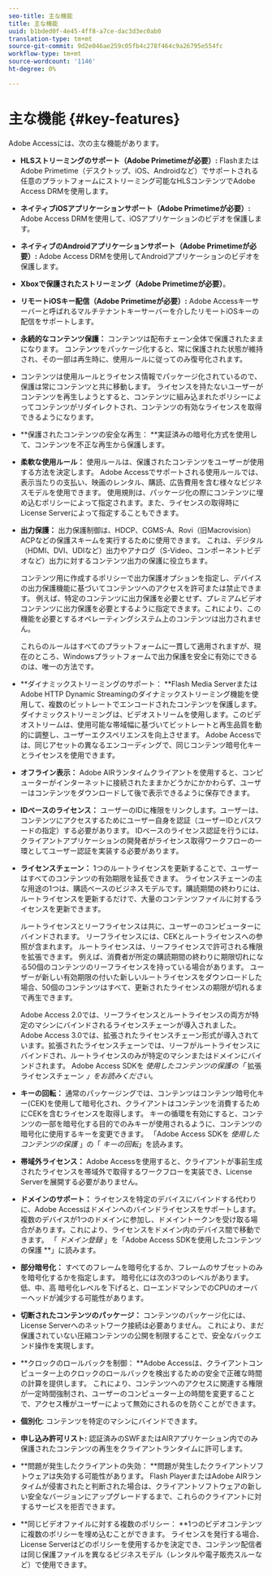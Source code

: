 ```yaml
---
seo-title: 主な機能
title: 主な機能
uuid: b1bded0f-4e45-4ff8-a7ce-dac3d3ec0ab0
translation-type: tm+mt
source-git-commit: 9d2e046ae259c05fb4c278f464c9a26795e554fc
workflow-type: tm+mt
source-wordcount: '1146'
ht-degree: 0%

---
```



# 主な機能 {#key-features}

Adobe Accessには、次の主な機能があります。

* **HLSストリーミングのサポート（Adobe Primetimeが必要）:** FlashまたはAdobe Primetime（デスクトップ、iOS、Androidなど）でサポートされる任意のプラットフォームにストリーミング可能なHLSコンテンツでAdobe Access DRMを使用します。
* **ネイティブiOSアプリケーションサポート（Adobe Primetimeが必要）:** Adobe Access DRMを使用して、iOSアプリケーションのビデオを保護します。
* **ネイティブのAndroidアプリケーションサポート（Adobe Primetimeが必要）:** Adobe Access DRMを使用してAndroidアプリケーションのビデオを保護します。
* **Xboxで保護されたストリーミング（Adobe Primetimeが必要）**。
* **リモートiOSキー配信（Adobe Primetimeが必要）:** Adobe Accessキーサーバーと呼ばれるマルチテナントキーサーバーを介したリモートiOSキーの配信をサポートします。
* **永続的なコンテンツ保護：** コンテンツは配布チェーン全体で保護されたままになります。 コンテンツをパッケージ化すると、常に保護された状態が維持され、その一部は再生時に、使用ルールに従ってのみ復号化されます。
* コンテンツは使用ルールとライセンス情報でパッケージ化されているので、保護は常にコンテンツと共に移動します。 ライセンスを持たないユーザーがコンテンツを再生しようとすると、コンテンツに組み込まれたポリシーによってコンテンツがリダイレクトされ、コンテンツの有効なライセンスを取得できるようになります。
* **保護されたコンテンツの安全な再生： **実証済みの暗号化方式を使用して、コンテンツを不正な再生から保護します。
* **柔軟な使用ルール：** 使用ルールは、保護されたコンテンツをユーザーが使用する方法を決定します。 Adobe Accessでサポートされる使用ルールでは、表示当たりの支払い、映画のレンタル、購読、広告費用を含む様々なビジネスモデルを使用できます。 使用規則は、パッケージ化の際にコンテンツに埋め込むポリシーによって指定されます。また、ライセンスの取得時にLicense Serverによって指定することもできます。
* **出力保護：** 出力保護制御は、HDCP、CGMS-A、Rovi（旧Macrovision）ACPなどの保護スキームを実行するために使用できます。 これは、デジタル（HDMI、DVI、UDIなど）出力やアナログ（S-Video、コンポーネントビデオなど）出力に対するコンテンツ出力の保護に役立ちます。

   コンテンツ用に作成するポリシーで出力保護オプションを指定し、デバイスの出力保護機能に基づいてコンテンツへのアクセスを許可または禁止できます。 例えば、特定のコンテンツに出力保護を必要とせず、プレミアムビデオコンテンツに出力保護を必要とするように指定できます。これにより、この機能を必要とするオペレーティングシステム上のコンテンツは出力されません。

   これらのルールはすべてのプラットフォームに一貫して適用されますが、現在のところ、Windowsプラットフォームで出力保護を安全に有効にできるのは、唯一の方法です。

* **ダイナミックストリーミングのサポート： **Flash Media ServerまたはAdobe HTTP Dynamic Streamingのダイナミックストリーミング機能を使用して、複数のビットレートでエンコードされたコンテンツを保護します。 ダイナミックストリーミングは、ビデオストリームを使用します。このビデオストリームは、使用可能な帯域幅に基づいてビットレートと再生品質を動的に調整し、ユーザーエクスペリエンスを向上させます。 Adobe Accessでは、同じアセットの異なるエンコーディングで、同じコンテンツ暗号化キーとライセンスを使用できます。
* **オフライン表示：** Adobe AIRランタイムクライアントを使用すると、コンピューターがインターネットに接続されたままかどうかにかかわらず、ユーザーはコンテンツをダウンロードして後で表示できるように保存できます。
* **IDベースのライセンス：** ユーザーのIDに権限をリンクします。ユーザーは、コンテンツにアクセスするためにユーザー自身を認証（ユーザーIDとパスワードの指定）する必要があります。 IDベースのライセンス認証を行うには、クライアントアプリケーションの開発者がライセンス取得ワークフローの一環としてユーザー認証を実装する必要があります。
* **ライセンスチェーン：** 1つのルートライセンスを更新することで、ユーザーはすべてのコンテンツの有効期限を延長できます。 ライセンスチェーンの主な用途の1つは、購読ベースのビジネスモデルです。購読期間の終わりには、ルートライセンスを更新するだけで、大量のコンテンツファイルに対するライセンスを更新できます。

   ルートライセンスとリーフライセンスは共に、ユーザーのコンピューターにバインドされます。 リーフライセンスには、CEKとルートライセンスへの参照が含まれます。 ルートライセンスは、リーフライセンスで許可される権限を拡張できます。 例えば、消費者が所定の購読期間の終わりに期限切れになる50個のコンテンツのリーフライセンスを持っている場合があります。 ユーザーが新しい有効期限の付いた新しいルートライセンスをダウンロードした場合、50個のコンテンツはすべて、更新されたライセンスの期限が切れるまで再生できます。

   Adobe Access 2.0では、リーフライセンスとルートライセンスの両方が特定のマシンにバインドされるライセンスチェーンが導入されました。 Adobe Access 3.0では、拡張されたライセンスチェーン形式が導入されています。拡張されたライセンスチェーンでは、リーフがルートライセンスにバインドされ、ルートライセンスのみが特定のマシンまたはドメインにバインドされます。 Adobe Access SDKを *使用したコンテンツの保護の「* 拡張ライセンスチェーン *」をお読みください*。

* **キーの回転：** 通常のパッケージングでは、コンテンツはコンテンツ暗号化キー(CEK)を使用して暗号化され、クライアントはコンテンツを消費するためにCEKを含むライセンスを取得します。 キーの循環を有効にすると、コンテンツの一部を暗号化する目的でのみキーが使用されるように、コンテンツの暗号化に使用するキーを変更できます。 「Adobe Access SDKを *使用したコンテンツの保護* 」の「 *キーの回転*」を読みます。

* **帯域外ライセンス：** Adobe Accessを使用すると、クライアントが事前生成されたライセンスを帯域外で取得するワークフローを実装でき、License Serverを展開する必要がありません。
* **ドメインのサポート：** ライセンスを特定のデバイスにバインドする代わりに、Adobe Accessはドメインへのバインドライセンスをサポートします。 複数のデバイスが1つのドメインに参加し、ドメイントークンを受け取る場合があります。これにより、ライセンスをドメイン内のデバイス間で移動できます。 「 *ドメイン登録* 」を「Adobe Access SDKを使用したコンテンツの保護 **」に読みます。

* **部分暗号化：** すべてのフレームを暗号化するか、フレームのサブセットのみを暗号化するかを指定します。 暗号化には次の3つのレベルがあります。 低、中、高 暗号化レベルを下げると、ローエンドマシンでのCPUのオーバーヘッドが減少する可能性があります。
* **切断されたコンテンツのパッケージ：** コンテンツのパッケージ化には、License Serverへのネットワーク接続は必要ありません。 これにより、まだ保護されていない圧縮コンテンツの公開を制限することで、安全なバックエンド操作を実現します。
* **クロックのロールバックを制御： **Adobe Accessは、クライアントコンピューター上のクロックのロールバックを検出するための安全で正確な時間の計算を提供します。 これにより、コンテンツへのアクセスに関連する権限が一定時間強制され、ユーザーのコンピューター上の時間を変更することで、アクセス権がユーザーによって無効にされるのを防ぐことができます。
* **個別化**: コンテンツを特定のマシンにバインドできます。
* **申し込み許可リスト:** 認証済みのSWFまたはAIRアプリケーション内でのみ保護されたコンテンツの再生をクライアントランタイムに許可します。
* **問題が発生したクライアントの失効： **問題が発生したクライアントソフトウェアは失効する可能性があります。 Flash PlayerまたはAdobe AIRランタイムが侵害されたと判断された場合は、クライアントソフトウェアの新しい安全なバージョンにアップグレードするまで、これらのクライアントに対するサービスを拒否できます。
* **同じビデオファイルに対する複数のポリシー： **1つのビデオコンテンツに複数のポリシーを埋め込むことができます。 ライセンスを発行する場合、License Serverはどのポリシーを使用するかを決定でき、コンテンツ配信者は同じ保護ファイルを異なるビジネスモデル（レンタルや電子販売スルーなど）で使用できます。

